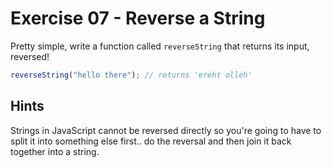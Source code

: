 # Exercise 07 - Reverse a String

Pretty simple, write a function called `reverseString` that returns its input, reversed!

```javascript
reverseString("hello there"); // returns 'ereht olleh'
```

## Hints

Strings in JavaScript cannot be reversed directly so you're going to have to split it into something else first.. do the reversal and then join it back together into a string.
